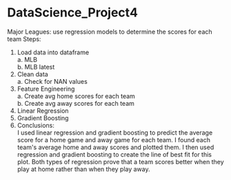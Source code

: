 # DataScience_Project4
Major Leagues: use regression models to determine the scores for each team
Steps:
1.	Load data into dataframe <br />
a.	MLB <br />
b.	MLB latest <br />
2.	Clean data <br />
a.	Check for NAN values <br />
3.	Feature Engineering <br />
a.	Create avg home scores for each team <br />
b.	Create avg away scores for each team <br />
4.	Linear Regression
5.	Gradient Boosting
6.	Conclusions: <br /> 
I used linear regression and gradient boosting to predict the average score for a home game
and away game for each team. I found each team's average home and away scores and plotted them.
I then used regression and gradient boosting to create the line of best fit for this plot. Both
types of regression prove that a team scores better when they play at home rather than when they play away.
